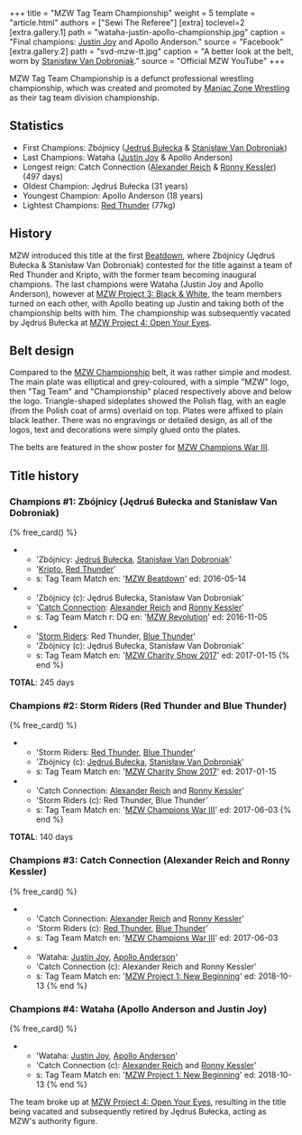 +++
title = "MZW Tag Team Championship"
weight = 5
template = "article.html"
authors = ["Sewi The Referee"]
[extra]
toclevel=2
[extra.gallery.1]
path = "wataha-justin-apollo-championship.jpg"
caption = "Final champions: [Justin Joy](@/w/justin-joy.md) and Apollo Anderson."
source = "Facebook"
[extra.gallery.2]
path = "svd-mzw-tt.jpg"
caption = "A better look at the belt, worn by [Stanisław Van Dobroniak](@/w/stanislaw-van-dobroniak.md)."
source = "Official MZW YouTube"
+++

MZW Tag Team Championship is a defunct professional wrestling championship, which was created and promoted by [Maniac Zone Wrestling](@/o/mzw.md) as their tag team division championship.

<!-- more -->

## Statistics

* First Champions: Zbójnicy ([Jędruś Bułecka](@/w/jedrus-bulecka.md) & [Stanisław Van Dobroniak](@/w/stanislaw-van-dobroniak.md))
* Last Champions: Wataha ([Justin Joy](@/w/justin-joy.md) & Apollo Anderson)
* Longest reign: Catch Connection ([Alexander Reich](@/w/alex-ace.md) & [Ronny Kessler](@/w/ronny-kessler.md)) (497 days)
* Oldest Champion: Jędruś Bułecka (31 years)
* Youngest Champion: Apollo Anderson (18 years)
* Lightest Champions: [Red Thunder](@/w/red-thunder.md) (77kg)

## History

MZW introduced this title at the first [Beatdown](@/e/mzw/2016-05-14-mzw-beatdown.md), where Zbójnicy (Jędruś Bułecka & Stanisław Van Dobroniak) contested for the title against a team of Red Thunder and Kripto, with the former team becoming inaugural champions.
The last champions were Wataha (Justin Joy and Apollo Anderson), however at [MZW Project 3: Black & White](@/e/mzw/2019-02-09-mzw-project-3-black-white.md), the team members turned on each other, with Apollo beating up Justin and taking both of the championship belts with him.
The championship was subsequently vacated by Jędruś Bułecka at [MZW Project 4: Open Your Eyes](@/e/mzw/2019-03-23-mzw-project-4-open-your-eyes.md).

## Belt design

Compared to the [MZW Championship](@/c/mzw-championship.md) belt, it was rather simple and modest.
The main plate was elliptical and grey-coloured, with a simple "MZW" logo, then "Tag Team" and "Championship" placed respectively above and below the logo.
Triangle-shaped sideplates showed the Polish flag, with an eagle (from the Polish coat of arms) overlaid on top.
Plates were affixed to plain black leather. There was no engravings or detailed design, as all of the logos, text and decorations were simply glued onto the plates.

The belts are featured in the show poster for [MZW Champions War III](@/e/mzw/2017-06-03-mzw-champions-war-3.md).

## Title history

### Champions #1: Zbójnicy (Jędruś Bułecka and Stanisław Van Dobroniak)

{% free_card() %}
- - 'Zbójnicy: [Jędruś Bułecka](@/w/jedrus-bulecka.md), [Stanisław Van Dobroniak](@/w/stanislaw-van-dobroniak.md)'
  - '[Kripto](@/w/kripto.md), [Red Thunder](@/w/red-thunder.md)'
  - s: Tag Team Match
    en: '[MZW Beatdown](@/e/mzw/2016-05-14-mzw-beatdown.md)'
    ed: 2016-05-14
- - 'Zbójnicy (c): Jędruś Bułecka, Stanisław Van Dobroniak'
  - '[Catch Connection](@/tt/catch-connection.md): [Alexander Reich](@/w/alex-ace.md) and [Ronny Kessler](@/w/ronny-kessler.md)'
  - s: Tag Team Match
    r: DQ
    en: '[MZW Revolution](@/e/mzw/2016-11-05-mzw-revolution.md)'
    ed: 2016-11-05
- - '[Storm Riders](@/tt/storm-riders.md): Red Thunder, [Blue Thunder](@/w/blue-thunder.md)'
  - 'Zbójnicy (c): Jędruś Bułecka, Stanisław Van Dobroniak'
  - s: Tag Team Match
    en: '[MZW Charity Show 2017](@/e/mzw/2017-01-15-mzw-charity-show-2017.md)'
    ed: 2017-01-15
{% end %}

**TOTAL**: 245 days

### Champions #2: Storm Riders (Red Thunder and Blue Thunder)

{% free_card() %}
- - 'Storm Riders: [Red Thunder](@/w/red-thunder.md), [Blue Thunder](@/w/blue-thunder.md)'
  - 'Zbójnicy (c): [Jędruś Bułecka](@/w/jedrus-bulecka.md), [Stanisław Van Dobroniak](@/w/stanislaw-van-dobroniak.md)'
  - s: Tag Team Match
    en: '[MZW Charity Show 2017](@/e/mzw/2017-01-15-mzw-charity-show-2017.md)'
    ed: 2017-01-15
- - 'Catch Connection: [Alexander Reich](@/w/alex-ace.md) and [Ronny Kessler](@/w/ronny-kessler.md)'
  - 'Storm Riders (c): Red Thunder, Blue Thunder'
  - s: Tag Team Match
    en: '[MZW Champions War III](@/e/mzw/2017-06-03-mzw-champions-war-3.md)'
    ed: 2017-06-03
{% end %}

**TOTAL**: 140 days

### Champions #3: Catch Connection (Alexander Reich and Ronny Kessler)

{% free_card() %}
- - 'Catch Connection: [Alexander Reich](@/w/alex-ace.md) and [Ronny Kessler](@/w/ronny-kessler.md)'
  - 'Storm Riders (c): [Red Thunder](@/w/red-thunder.md), [Blue Thunder](@/w/blue-thunder.md)'
  - s: Tag Team Match
    en: '[MZW Champions War III](@/e/mzw/2017-06-03-mzw-champions-war-3.md)'
    ed: 2017-06-03
- - 'Wataha: [Justin Joy](@/w/justin-joy.md), [Apollo Anderson](@/w/apollo-anderson.md)'
  - 'Catch Connection (c): Alexander Reich and Ronny Kessler'
  - s: Tag Team Match
    en: '[MZW Project 1: New Beginning](@/e/mzw/2018-10-13-mzw-project-1-new-beginning.md)'
    ed: 2018-10-13
{% end %}

### Champions #4: Wataha (Apollo Anderson and Justin Joy)

{% free_card() %}
- - 'Wataha: [Justin Joy](@/w/justin-joy.md), [Apollo Anderson](@/w/apollo-anderson.md)'
  - 'Catch Connection (c): [Alexander Reich](@/w/alex-ace.md) and [Ronny Kessler](@/w/ronny-kessler.md)'
  - s: Tag Team Match
    en: '[MZW Project 1: New Beginning](@/e/mzw/2018-10-13-mzw-project-1-new-beginning.md)'
    ed: 2018-10-13
{% end %}

The team broke up at [MZW Project 4: Open Your Eyes](@/e/mzw/2019-03-23-mzw-project-4-open-your-eyes.md), resulting in the title being vacated and subsequently retired by Jędruś Bułecka, acting as MZW's authority figure.
